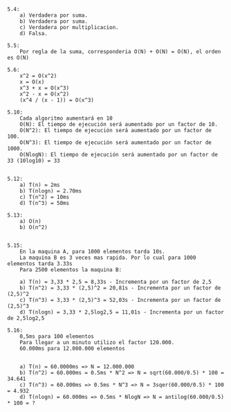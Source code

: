     5.4:
		a) Verdadera por suma.
		b) Verdadera por suma.
		c) Verdadera por multiplicacion.
		d) Falsa.

	5.5:
		Por regla de la suma, corresponderia O(N) + O(N) = O(N), el orden es O(N)

	5.6:
		x^2 = O(x^2) 
		x = O(x)
		x^3 + x = O(x^3)
		x^2 - x = O(x^2)
		(x^4 / (x - 1)) = O(x^3)

	5.10:
		Cada algoritmo aumentará en 10
		O(N): El tiempo de ejecución será aumentado por un factor de 10.
		O(N^2): El tiempo de ejecución será aumentado por un factor de 100.
		O(N^3): El tiempo de ejecución será aumentado por un factor de 1000.
		O(NlogN): El tiempo de ejecución será aumentado por un factor de 33 (10log10) = 33

	
	5.12:
		a) T(n) = 2ms
		b) T(nlogn) = 2.70ms
		c) T(n^2) = 10ms
		d) T(n^3) = 50ms

	5.13:
		a) O(n)
		b) O(n^2)


	5.15: 
		En la maquina A, para 1000 elementos tarda 10s.
		La maquina B es 3 veces mas rapida. Por lo cual para 1000 elementos tarda 3.33s	
		Para 2500 elementos la maquina B:

		a) T(n) = 3,33 * 2,5 = 8,33s - Incrementa por un factor de 2,5
		b) T(n^2) = 3,33 * (2,5)^2 = 20,81s - Incrementa por un factor de (2,5)^2
		c) T(n^3) = 3,33 * (2,5)^3 = 52,03s - Incrementa por un factor de (2,5)^3
		d) T(nlogn) = 3,33 * 2,5log2,5 = 11,01s - Incrementa por un factor de 2,5log2,5

	5.16:
		0,5ms para 100 elementos
		Para llegar a un minuto utilizo el factor 120.000.
		60.000ms para 12.000.000 elementos


		a) T(n) = 60.0000ms => N = 12.000.000
		b) T(n^2) = 60.000ms = 0.5ms * N^2 => N = sqrt(60.000/0.5) * 100 = 34.641
		c) T(n^3) = 60.000ms => 0.5ms * N^3 => N = 3sqer(60.000/0.5) * 100 = 4.932
		d) T(nlogn) = 60.000ms => 0.5ms * NlogN => N = antilog(60.000/0.5) * 100 = ?
        
   